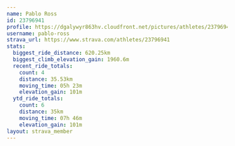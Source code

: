 ```yaml
---
name: Pablo Ross
id: 23796941
profile: https://dgalywyr863hv.cloudfront.net/pictures/athletes/23796941/14615399/1/large.jpg
username: pablo-ross
strava_url: https://www.strava.com/athletes/23796941
stats:
  biggest_ride_distance: 620.25km
  biggest_climb_elevation_gain: 1960.6m
  recent_ride_totals:
    count: 4
    distance: 35.53km
    moving_time: 05h 23m
    elevation_gain: 101m
  ytd_ride_totals:
    count: 6
    distance: 35km
    moving_time: 07h 46m
    elevation_gain: 101m
layout: strava_member
--- 
```

